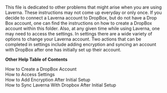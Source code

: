 This file is dedicated to other problems that might arise when you are using Laverna. These instructions may not come up everyday or only once. If you decide to connect a Laverna account to DropBox, but do not have a Drop Box account, one can find the instructions on how to create a DropBox account within this folder. Also, at any given time while using Laverna, one may need to access the settings. In settings there are a wide variety of options to change your Laverna account. Two actions that can be completed in settings include adding encryption and syncing an account with DropBox after one has initially set up their account.

**Other Help Table of Contents**

How to Create a DropBox Account   
How to Access Settings   
How to Add Encryption After Initial Setup    
How to Sync Laverna With Dropbox After Initial Setup
